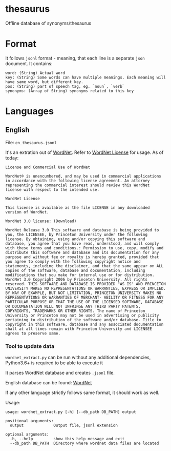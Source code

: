 # thesaurus
Offline database of synonyms/thesaurus

# Format
It follows `jsonl` format - meaning, that each line is a separate `json` document.
It contains:
```
word: (String) Actual word
key: (String) Some words can have multiple meanings. Each meaning will have same word, but different key.
pos: (String) part of speech tag, eg. `noun`, `verb`
synonyms: (Array of String) synonyms related to this key
```


# Languages

## English

File: `en_thesaurus.jsonl`

It's an extration out of [WordNet](https://wordnet.princeton.edu). Refer to [WordNet License](https://wordnet.princeton.edu/license-and-commercial-use) for usage. As of today:

```
License and Commercial Use of WordNet

WordNet® is unencumbered, and may be used in commercial applications in accordance with the following license agreement. An attorney representing the commercial interest should review this WordNet license with respect to the intended use.

WordNet License

This license is available as the file LICENSE in any downloaded version of WordNet.

WordNet 3.0 license: (Download)

WordNet Release 3.0 This software and database is being provided to you, the LICENSEE, by Princeton University under the following license. By obtaining, using and/or copying this software and database, you agree that you have read, understood, and will comply with these terms and conditions.: Permission to use, copy, modify and distribute this software and database and its documentation for any purpose and without fee or royalty is hereby granted, provided that you agree to comply with the following copyright notice and statements, including the disclaimer, and that the same appear on ALL copies of the software, database and documentation, including modifications that you make for internal use or for distribution. WordNet 3.0 Copyright 2006 by Princeton University. All rights reserved. THIS SOFTWARE AND DATABASE IS PROVIDED "AS IS" AND PRINCETON UNIVERSITY MAKES NO REPRESENTATIONS OR WARRANTIES, EXPRESS OR IMPLIED. BY WAY OF EXAMPLE, BUT NOT LIMITATION, PRINCETON UNIVERSITY MAKES NO REPRESENTATIONS OR WARRANTIES OF MERCHANT- ABILITY OR FITNESS FOR ANY PARTICULAR PURPOSE OR THAT THE USE OF THE LICENSED SOFTWARE, DATABASE OR DOCUMENTATION WILL NOT INFRINGE ANY THIRD PARTY PATENTS, COPYRIGHTS, TRADEMARKS OR OTHER RIGHTS. The name of Princeton University or Princeton may not be used in advertising or publicity pertaining to distribution of the software and/or database. Title to copyright in this software, database and any associated documentation shall at all times remain with Princeton University and LICENSEE agrees to preserve same.

```

### Tool to update data

`wordnet_extract.py` can be run without any additional dependencies, Python3.6+ is required to be able to execute it

It parses WordNet database and creates `.jsonl` file.

English database can be found: [WordNet](https://wordnet.princeton.edu/download)

If any other language strictly follows same format, it should work as well.

Usage:
```
usage: wordnet_extract.py [-h] [--db_path DB_PATH] output

positional arguments:
  output             Output file, jsonl extension

optional arguments:
  -h, --help         show this help message and exit
  --db_path DB_PATH  Directory where wordnet data files are located
```


